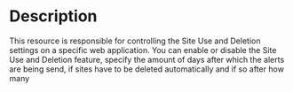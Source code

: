 # Description

This resource is responsible for controlling the Site Use and Deletion
settings on a specific web application. You can enable or disable the Site Use
and Deletion feature, specify the amount of days after which the alerts are
being send, if sites have to be deleted automatically and if so after how many
